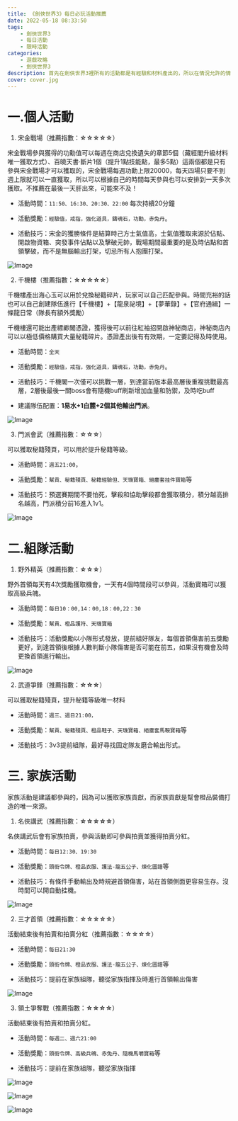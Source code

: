 ```yaml
---
title: 《劍俠世界3》每日必玩活動推薦
date: 2022-05-18 08:33:50
tags: 
    - 劍俠世界3
    - 每日活動
    - 限時活動
categories:
    - 遊戲攻略
    - 劍俠世界3
description: 首先在劍俠世界3裡所有的活動都是有經驗和材料產出的，所以在情況允許的情況下建議所有活動都盡可能的參與以便快速獲取資源，提升戰力。以下僅針對重要產出的活動收益及簡單技巧進行講解。
cover: cover.jpg
---
```


# 一.個人活動

1. 宋金戰場（推薦指數：**☆☆☆☆☆**）

宋金戰場參與獲得的功勳值可以每週在商店兌換遺失的章節5個（藏經閣升級材料唯一獲取方式）、百曉天書·斷片1個（提升1點技能點，最多5點）這兩個都是只有參與宋金戰場才可以獲取的，宋金戰場每週功勳上限20000，每天四場只要不到週上限就可以一直獲取，所以可以根據自己的時間每天參與也可以安排到一天多次獲取。不推薦在最後一天肝出來，可能來不及！

- 活動時間：`11:50、16:30、20:30、22:00` 每次持續20分鐘

- 活動獎勵：`經驗值，戒指，強化道具，鑄魂石，功勳，赤兔丹`。

- 活動技巧：宋金的獲勝條件是結算時己方士氣值高，士氣值獲取來源於佔點、開啟物資箱、突發事件佔點以及擊破元帥，戰場期間最重要的是及時佔點和首領擊破，而不是無腦輸出打架，切忌所有人抱團打架。

![Image](https://i.imgur.com/THSBReG.png)

2. 千機樓（推薦指數：**☆☆☆☆☆**）

千機樓產出海心玉可以用於兌換秘籍碎片，玩家可以自己匹配參與。時間充裕的話也可以自己創建隊伍進行【千機樓】+【龍泉祕境】+【夢華錄】+【官府通緝】一條龍日常（隊長有額外獎勵）

千機樓還可能出產縹緲閣憑證，獲得後可以前往紅袖招開啟神秘商店，神秘商店內可以以極低價格購買大量秘籍碎片。憑證產出後有有效期，一定要記得及時使用。

- 活動時間：`全天`

- 活動獎勵：`經驗值，戒指，強化道具，鑄魂石，功勳，赤兔丹`。

- 活動技巧：千機閣一次僅可以挑戰一層，到達當前版本最高層後重複挑戰最高層，2層後最後一關boss會有隨機buff刷新增加血量和防禦，及時吃buff

- 建議隊伍配置：**1易水+1白麓+2個其他輸出門派**。

![Image](https://i.imgur.com/F1HZf7v.png)

3. 門派會武（推薦指數：**☆☆☆**）

可以獲取秘籍殘頁，可以用於提升秘籍等級。

- 活動時間：`週五21:00`，

- 活動獎勵：`幫貢、秘籍殘頁、秘籍經驗但、天璣寶箱、絕塵套挂件寶箱`等

- 活動技巧：預選賽期間不要怕死，擊殺和協助擊殺都會獲取積分，積分越高排名越高，門派積分前16進入1v1。

![Image](https://i.imgur.com/a0sVyPX.png)

# 二.組隊活動

1. 野外精英（推薦指數：**☆☆☆**）

野外首領每天有4次獎勵獲取機會，一天有4個時間段可以參與，活動寶箱可以獲取高級兵魄。

- 活動時間：`每日10：00,14：00,18：00,22：30`

- 活動獎勵：`幫貢、橙品護符、天璣寶箱`

- 活動技巧：活動獎勵以小隊形式發放，提前組好隊友，每個首領傷害前五獎勵更好，到達首領後根據人數判斷小隊傷害是否可能在前五，如果沒有機會及時更換首領進行輸出。

![Image](https://i.imgur.com/yLg1hBa.png)

2. 武道爭鋒（推薦指數：**☆☆☆**）

可以獲取秘籍殘頁，提升秘籍等級唯一材料

- 活動時間：`週三、週日21:00，`

- 活動獎勵：`幫貢、秘籍殘頁、橙品鞋子、天璣寶箱、絕塵套馬鞍寶箱`等

- 活動技巧：3v3提前組隊，最好尋找固定隊友磨合輸出形式。
 

# 三. 家族活動

家族活動是建議都參與的，因為可以獲取家族貢獻，而家族貢獻是幫會橙品裝備打造的唯一來源。

1. 名俠講武（推薦指數：**☆☆☆☆☆**）

名俠講武后會有家族拍賣，參與活動即可參與拍賣並獲得拍賣分紅。

- 活動時間：`每日12:30、19:30`

- 活動獎勵：`頭銜令牌、橙品衣服、護法-龍五公子、煉化圖譜`等

- 活動技巧：有條件手動輸出及時規避首領傷害，站在首領側面更容易生存。沒時間可以開自動挂機。

![Image](https://i.imgur.com/HGdEsOC.png)

2. 三才首領（推薦指數：**☆☆☆☆☆**）

活動結束後有拍賣和拍賣分紅（推薦指數：**☆☆☆☆**）

- 活動時間：`每日21:30`

- 活動獎勵：`頭銜令牌、橙品衣服、護法-龍五公子、煉化圖譜`等

- 活動技巧：提前在家族組隊，聽從家族指揮及時進行首領輸出傷害

![Image](https://i.imgur.com/TNyag3F.png)

3. 領土爭奪戰（推薦指數：**☆☆☆☆**）

活動結束後有拍賣和拍賣分紅。

- 活動時間：`每週二、週六21:00`

- 活動獎勵：`頭銜令牌、高級兵魄、赤兔丹、隨機馬嚼寶箱`等

- 活動技巧：提前在家族組隊，聽從家族指揮

![Image](https://i.imgur.com/eXyWuCo.png)

![Image](https://i.imgur.com/KLq7JaZ.png)

![Image](https://i.imgur.com/YBbFk1e.png)
